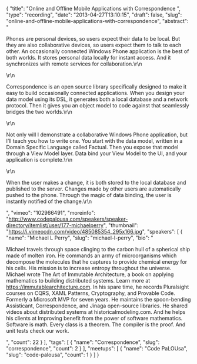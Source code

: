 {
  "title": "Online and Offline Mobile Applications with Correspondence ",
  "type": "recording",
  "date": "2013-04-27T13:10:15",
  "draft": false,
  "slug": "online-and-offline-mobile-applications-with-correspondence",
  "abstract": "<p>Phones are personal devices, so users expect their data to be local. But they are also collaborative devices, so users expect them to talk to each other. An occasionally connected Windows Phone application is the best of both worlds. It stores personal data locally for instant access. And it synchronizes with remote services for collaboration.\r\n</p>\r\n<p>Correspondence is an open source library specifically designed to make it easy to build occasionally connected applications. When you design your data model using its DSL, it generates both a local database and a network protocol. Then it gives you an object model to code against that seamlessly bridges the two worlds.\r\n</p>\r\n<p>Not only will I demonstrate a collaborative Windows Phone application, but I’ll teach you how to write one. You start with the data model, written in a Domain Specific Language called Factual. Then you expose that model through a View Model layer. Data bind your View Model to the UI, and your application is complete.\r\n</p>\r\n<p>When the user makes a change, it is both stored to the local database and published to the server. Changes made by other users are automatically pushed to the phone. Through the magic of data binding, the user is instantly notified of the change.\r\n</p>",
  "vimeo": "102966491",
  "moreinfo": "http://www.codepalousa.com/speakers/speaker-directory/itemlist/user/177-michaelperry",
  "thumbnail": "https://i.vimeocdn.com/video/485085354_295x166.jpg",
  "speakers": [
    {
      "name": "Michael L Perry",
      "slug": "michael-l-perry",
      "bio": "<p>Michael travels through space clinging to the carbon hull of a spherical ship made of molten iron. He commands an army of microorganisms which decompose the molecules that he captures to provide chemical energy for his cells. His mission is to increase entropy throughout the universe. Michael wrote The Art of Immutable Architecture, a book on applying mathematics to building distributed systems. Learn more at https://immutablearchitecture.com. In his spare time, he records Pluralsight courses on CQRS, XAML Patterns, Cryptography, and Provable Code. Formerly a Microsoft MVP for seven years. He maintains the spoon-bending Assisticant, Correspondence, and Jinaga open-source libraries. He shared videos about distributed systems at historicalmodeling.com. And he helps his clients at Improving benefit from the power of software mathematics. Software is math. Every class is a theorem. The compiler is the proof. And unit tests check our work.</p>",
      "count": 22
    }
  ],
  "tags": [
    {
      "name": "Correspondence",
      "slug": "correspondence",
      "count": 2
    }
  ],
  "meetups": [
    {
      "name": "Code PaLOUsa",
      "slug": "code-palousa",
      "count": 1
    }
  ]
}